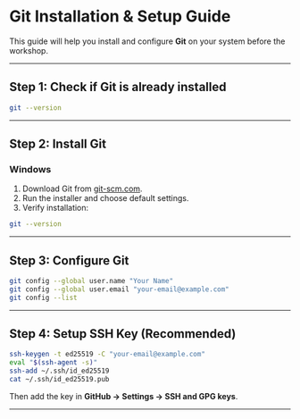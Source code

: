 # Git Installation & Setup Guide

This guide will help you install and configure **Git** on your system before the workshop.

---

## Step 1: Check if Git is already installed
```bash
git --version
```

---

## Step 2: Install Git

### Windows
1. Download Git from [git-scm.com](https://git-scm.com/download/win).
2. Run the installer and choose default settings.
3. Verify installation:
```bash
git --version
```

---

## Step 3: Configure Git
```bash
git config --global user.name "Your Name"
git config --global user.email "your-email@example.com"
git config --list
```

---

## Step 4: Setup SSH Key (Recommended)
```bash
ssh-keygen -t ed25519 -C "your-email@example.com"
eval "$(ssh-agent -s)"
ssh-add ~/.ssh/id_ed25519
cat ~/.ssh/id_ed25519.pub
```
Then add the key in **GitHub → Settings → SSH and GPG keys**.

---
